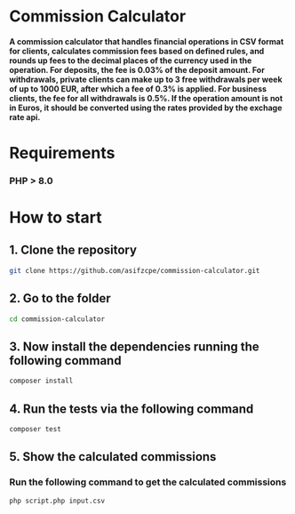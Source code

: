 # Commission Calculator

#### A commission calculator that handles financial operations in CSV format for clients, calculates commission fees based on defined rules, and rounds up fees to the decimal places of the currency used in the operation. For deposits, the fee is 0.03% of the deposit amount. For withdrawals, private clients can make up to 3 free withdrawals per week of up to 1000 EUR, after which a fee of 0.3% is applied. For business clients, the fee for all withdrawals is 0.5%. If the operation amount is not in Euros, it should be converted using the rates provided by the exchage rate api.

# Requirements

### PHP > 8.0

# How to start

## 1. Clone the repository

```bash
git clone https://github.com/asifzcpe/commission-calculator.git
```

## 2. Go to the folder

```bash
cd commission-calculator
```

## 3. Now install the dependencies running the following command

```bash
composer install
```

## 4. Run the tests via the following command

```bash
composer test
```

## 5. Show the calculated commissions

### Run the following command to get the calculated commissions

```bash
php script.php input.csv
```
